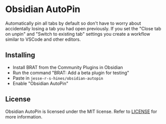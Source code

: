 # Obsidian AutoPin

Automatically pin all tabs by default so don't have to worry about accidentally losing a tab you had open previously. If
you set the "Close tab on unpin" and "Switch to existing tab" settings you create a workflow similar to VSCode and other
 editors.

## Installing

- Install BRAT from the Community Plugins in Obsidian
- Run the command "BRAT: Add a beta plugin for testing"
- Paste in `jesse-r-s-hines/obsidian-autopin`
- Enable "Obsidian AutoPin"

## License

Obsidian AutoPin is licensed under the MIT license. Refer to [LICENSE](LICENSE.txt) for more information.

